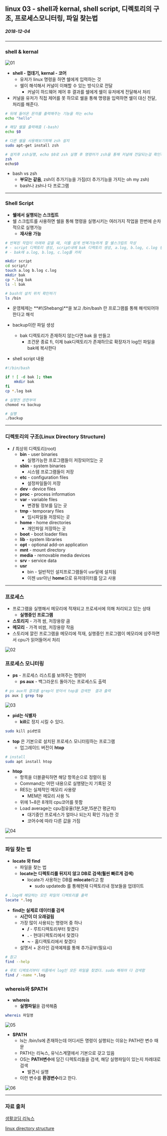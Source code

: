 ## linux 03 - shell과 kernal, shell script, 디렉토리의 구조, 프로세스모니터링, 파일 찾는법

##### 2018-12-04

---

### shell & kernal

![01](https://github.com/younggeun0/TIL/blob/master/linux/%EC%83%9D%ED%99%9C%EC%BD%94%EB%94%A9%20%EA%B0%95%EC%9D%98/img/03/01.png?raw=true)


* **shell - 껍데기, kernal - 코어**
    * 유저가 linux 명령을 하면 쉘에게 입력하는 것
    * 쉘이 해석해서 커널이 이해할 수 있는 방식으로 전달
        * 커널이 하드웨어 제어 후 결과를 쉘에게 쉘이 유저에게 전달해서 처리
* 커널을 유저가 직접 제어를 못 하므로 쉘을 통해 명령을 입력하면 쉘이 대신 전달, 처리를 해준다.

```bash
# 뒤에 들어온 문자를 출력해주는 기능을 하는 echo
echo "hello"

# 해당 쉘을 출력해줌 (-bash)
echo $0

# 다른 쉘을 사용해보기위해 zsh 설치
sudo apt-get install zsh

# 설치후 zsh실행, echo $0로 zsh 실행 후 명령어가 zsh을 통해 커널에 전달되는걸 확인가능
zsh
echo$0
```

* bash vs zsh
    * **부모는 같음**, zsh이 추가기능을 가짐(더 추가기능을 가지는 oh my zsh)
    * bash나 zsh나 다 프로그램

---

### Shell Script

* **쉘에서 실행되는 스크립트**
* 쉘 스크립트를 사용하면 쉘을 통해 명령을 실행시키는 여러가지 작업을 한번에 순차적으로 실행가능
    * **재사용 가능**

```bash
# 반복된 작업이 아래와 같을 때, 이를 쉽게 반복가능하게 할 쉘스크립트 작성
# - script 디렉토리 생성, script내에 bak 디렉토리 생성, a.log, b.log, c.log 생성
# - bak에 a.log, b.log, c.log를 카피

mkdir script
cd script/
touch a.log b.log c.log
mkdir bak 
cp *.log bak
ls -l bak

# bash의 설치 위치 확인하기
ls /bin
```

* 운영체제는 **#!(Shebang)**을 보고 /bin/bash 란 프로그램를 통해 해석되어야 한다고 해석
* backup이란 파일 생성
    * bak 디렉토리가 존재하지 않는다면 bak 을 만들고
        * 조건문 종료 fi, 이제 bak디렉토리가 존재하므로 확장자가 log인 파일을 bak에 복사한다

* shell script 내용
```bash
#!/bin/bash

if ! [ -d bak ]; then
    mkdir bak
fi
cp *.log bak
```

```bash
# 실행전 권한부여
chomod +x backup

# 실행
./backup
```

---

### 디렉토리의 구조(Linux Directory Structure)

* **/** 최상위 디렉토리(root)
  * **bin** - user binaries
  	* 실행가능한 프로그램들이 저장되어있는 곳
  * **sbin** - system binaries
  	* 시스템 프로그램들이 저장
  * **etc** - configuration files
  	* 설정파일들이 저장
  * **dev** - device files
  * **proc** - process information
  * **var** - variable files
  	* 변경될 정보를 담는 곳
  * **tmp** - temporary files
  	* 임시파일들 저장되는 곳
  * **home** - home directories
  	* 개인파일 저장하는 곳
  * **boot** - boot loader files
  * **lib** - system libraries
  * **opt** - optional add-on application
  * **mnt** - mount directory
  * **media** - removable media devices
  * **srv** - service data
  * **usr**
  	* bin - 일반적인 설치프로그램들이 usr밑에 설치됨
  	* 이젠 usr아닌 **home**으로 유저데이터를 담고 사용

---

### 프로세스

* 프로그램을 실행해서 메모리에 적재되고 프로세서에 의해 처리되고 있는 상태
    * **실행중인 프로그램**
* **스토리지** - 가격 쌈, 저장용량 큼
* **메모리** - 가격 비쌈, 저장용량 작음
* 스토리에 깔린 프로그램을 메모리에 적재, 실행중인 프로그램이 메모리에 상주하면서 cpu가 읽어들어서 처리

![02](https://github.com/younggeun0/TIL/blob/master/linux/%EC%83%9D%ED%99%9C%EC%BD%94%EB%94%A9%20%EA%B0%95%EC%9D%98/img/03/02.png?raw=true)

### 프로세스 모니터링

* **ps** - 프로세스 리스트를 보여주는 명령어
    * **ps aux** - 백그라운드 돌아가는 프로세스도 출력

```bash
# ps aux의 결과를 grep이 받아서 top을 검색한  결과 출력
ps aux | grep top 
```

![03](https://github.com/younggeun0/TIL/blob/master/linux/%EC%83%9D%ED%99%9C%EC%BD%94%EB%94%A9%20%EA%B0%95%EC%9D%98/img/03/03.png?raw=true)

* **pid는 식별자**
    * **kill**로 정지 시킬 수 있다.

```bash
sudo kill pid번호
```


* **top** 은 기본으로 설치된 프로세스 모니터링하는 프로그램
    * 업그레이드 버전이 **htop**

```bash
# install
sudo apt install htop
```

* **htop**
    * 항목을 더블클릭하면 해당 항목순으로 정렬이 됨
    * Command는 어떤 내용으로 실행됐는지 기록된 것
    * RES는 실제적인 메모리 사용량
        * MEM은 메모리 사용 %
    * 위에 1~8은 8개의 cpu코어를 뜻함
    * Load average는 cpu점유율(1분,5분,15분간 평균치)
        * 대기중인 프로세스가 얼마나 되는지 확인 가능한 것
        * 코어수에 따라 다른 값을 가짐

![04](https://github.com/younggeun0/TIL/blob/master/linux/%EC%83%9D%ED%99%9C%EC%BD%94%EB%94%A9%20%EA%B0%95%EC%9D%98/img/03/04.png?raw=true)

---

### 파일 찾는 법

* **locate 와 find**
  * 파일을 찾는 법
  * **locate는 디렉토리를 뒤지지 않고 DB로 검색(훨씬 빠르게 검색)**
    * locate가 사용하는 DB를 **mlocate**라고 함
        * sudo updatedb 를 통해현재 디렉토리내 정보들을 업데이트

```bash
# .log에 해당하는 모든 파일의 디렉토리를 출력
locate *.log
```

* **find는 실제로 데이터를 검색**
  * **시간이 더 오래걸림**
  * 가장 많이 사용되는 명령어 중 하나
	* **/** - 루트디렉토리부터 찾겠다
	* **.** - 현대디렉토리에서 찾겠다
	* **~** - 홈디렉토리에서 찾겠다
  * 설명서 + 온라인 검색예제를 통해 추가공부(필요시)

```bash
# 참고
find --help 

# 루트 디렉토리부터 이름에서 log인 모든 파일을 찾겠다. sudo 해줘야 다 검색함
find / -name *.log
```

### whereis와 $PATH

* **whereis**
    * **실행파일**을 검색해줌

```bash
whereis 파일명
```

![05](https://github.com/younggeun0/TIL/blob/master/linux/%EC%83%9D%ED%99%9C%EC%BD%94%EB%94%A9%20%EA%B0%95%EC%9D%98/img/03/05.png?raw=true)

* **$PATH**
    * ls는 /bin/ls에 존재하는데 어디서든 명령이 실행되는 이유는 PATH란 변수 때문
    * PATH는 리눅스, 유닉스계열에서 기본으로 갖고 있음
    * OS는 **PATH변수**에 담긴 디렉토리들을 검색, 해당 실행파일이 있는지 차례대로 검색
        * 발견시 실행
    * 이런 변수를 **환경변수**라고 한다.

![06](https://github.com/younggeun0/TIL/blob/master/linux/%EC%83%9D%ED%99%9C%EC%BD%94%EB%94%A9%20%EA%B0%95%EC%9D%98/img/03/06.png?raw=true)

---

### 자료 출처

[생활코딩 리눅스](https://opentutorials.org/course/2598)

[linux directory structure](https://www.thegeekstuff.com/2010/09/linux-file-system-structure/)